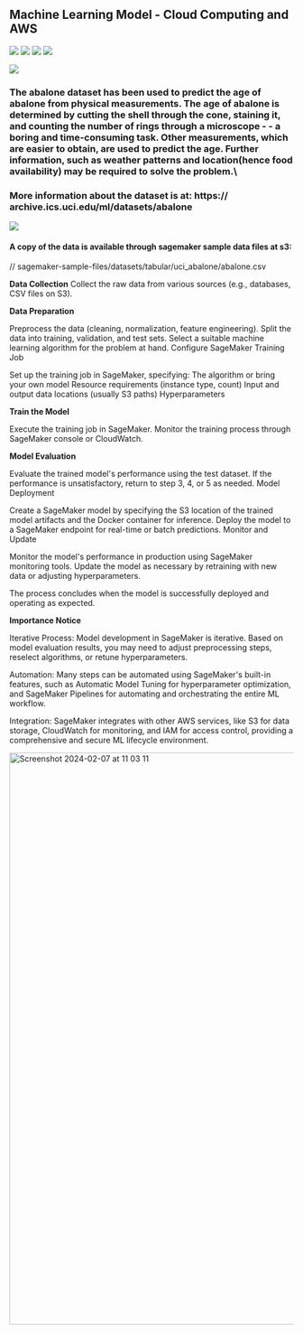 ## Machine Learning Model - Cloud Computing and AWS

![](https://img.shields.io/badge/<AWS>-informational?style=flat&logo=<LOGO_NAME>&logoColor=white&color=2bbc8a)
![](https://img.shields.io/badge/<Sagemaker>-informational?style=flat&logo=<LOGO_NAME>&logoColor=white&color=2bbc8a)
![](https://img.shields.io/badge/<XGBOOST>-informational?style=flat&logo=<LOGO_NAME>&logoColor=white&color=2bbc8a)
![](https://img.shields.io/badge/<Machine_Learning_Pipeline>-informational?style=flat&logo=<LOGO_NAME>&logoColor=white&color=2bbc8a)



![](https://img.shields.io/badge/DATASET-8A2BE2)
### The abalone dataset has been used to predict the age of abalone from physical measurements. The age of abalone is determined by cutting the shell through the cone, staining it, and counting the number of rings through a microscope - - a boring and time-consuming task. Other measurements, which are easier to obtain, are used to predict the age. Further information, such as weather patterns and location(hence food availability) may be required to solve the problem.\
### More information about the dataset is at: https:// archive.ics.uci.edu/ml/datasets/abalone

![](https://img.shields.io/badge/COPY_OF_SAMPLE_DATAFILE-8A2BE3)
#### A copy of the data is available through sagemaker sample data files at s3: 
// sagemaker-sample-files/datasets/tabular/uci_abalone/abalone.csv

**Data Collection**
Collect the raw data from various sources (e.g., databases, CSV files on S3).

**Data Preparation**

Preprocess the data (cleaning, normalization, feature engineering).
Split the data into training, validation, and test sets.
Select a suitable machine learning algorithm for the problem at hand.
Configure SageMaker Training Job

Set up the training job in SageMaker, specifying:
The algorithm or bring your own model
Resource requirements (instance type, count)
Input and output data locations (usually S3 paths)
Hyperparameters

**Train the Model**

Execute the training job in SageMaker.
Monitor the training process through SageMaker console or CloudWatch.

**Model Evaluation**

Evaluate the trained model's performance using the test dataset.
If the performance is unsatisfactory, return to step 3, 4, or 5 as needed.
Model Deployment

Create a SageMaker model by specifying the S3 location of the trained model artifacts and the Docker container for inference.
Deploy the model to a SageMaker endpoint for real-time or batch predictions.
Monitor and Update

Monitor the model's performance in production using SageMaker monitoring tools.
Update the model as necessary by retraining with new data or adjusting hyperparameters.


The process concludes when the model is successfully deployed and operating as expected.

**Importance Notice**

Iterative Process: Model development in SageMaker is iterative. Based on model evaluation results, you may need to adjust preprocessing steps, reselect algorithms, or retune hyperparameters.

Automation: Many steps can be automated using SageMaker's built-in features, such as Automatic Model Tuning for hyperparameter optimization, and SageMaker Pipelines for automating and orchestrating the entire ML workflow.

Integration: SageMaker integrates with other AWS services, like S3 for data storage, CloudWatch for monitoring, and IAM for access control, providing a comprehensive and secure ML lifecycle environment.


<img width="1013" alt="Screenshot 2024-02-07 at 11 03 11" src="https://github.com/trungle14/AWS-Sagemaker-ML-Pipeline/assets/143222481/655493c1-9073-4253-9f89-31dd1afc1508">
